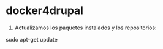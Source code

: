 # docker4drupal

1. Actualizamos los paquetes instalados y los repositorios:

  sudo apt-get update
